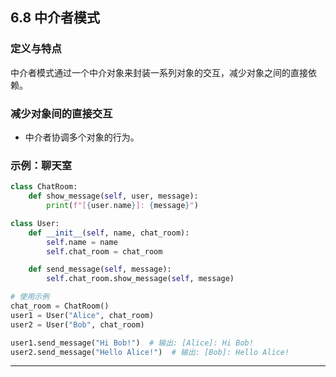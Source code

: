 ## **6.8 中介者模式**

### **定义与特点**

中介者模式通过一个中介对象来封装一系列对象的交互，减少对象之间的直接依赖。

### **减少对象间的直接交互**

- 中介者协调多个对象的行为。

### **示例：聊天室**

```python
class ChatRoom:
    def show_message(self, user, message):
        print(f"[{user.name}]: {message}")

class User:
    def __init__(self, name, chat_room):
        self.name = name
        self.chat_room = chat_room

    def send_message(self, message):
        self.chat_room.show_message(self, message)

# 使用示例
chat_room = ChatRoom()
user1 = User("Alice", chat_room)
user2 = User("Bob", chat_room)

user1.send_message("Hi Bob!")  # 输出: [Alice]: Hi Bob!
user2.send_message("Hello Alice!")  # 输出: [Bob]: Hello Alice!
```

---